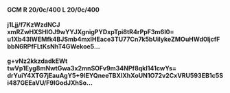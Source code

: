 #### GCM R 20/0c/400 L 20/0c/400
**j1Ljj/f7KzWzdNCJ**<br/>**xmRZwHXSHlOJ9wYYJXgnigPYDxpTpi8tR4rPpF3m6I0=**<br/>**u1Xb43IWEMfk4BJSmb4mxIHEace3TU77Cn7k5bUilykeZMOuHWd0ljcfFbbN6RPfFLtKsNhT4GWekoe5...**<br/><br/>
**g+vNz2kkzdadkEWt**<br/>**twVp1Eyg8mNwtGwa3x2mnSOFv9m34NPf8qkl141cwYs=**<br/>**drYuiY4XTG7jEauAgY5+9IEYQneeTBXlXhXoUN1O72v2CxVRU593EB1c5Si487GEEaVU/F9lGodJXhSo...**
